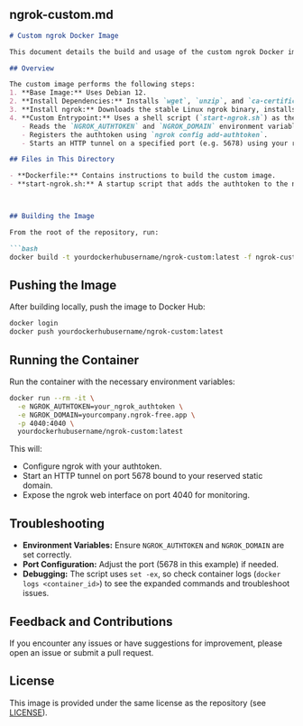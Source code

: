 ## ngrok-custom.md

```markdown
# Custom ngrok Docker Image

This document details the build and usage of the custom ngrok Docker image. This image is built from a Debian 12 base, installs the latest ngrok agent, and uses a custom entrypoint to configure and launch ngrok with a reserved static domain.

## Overview

The custom image performs the following steps:
1. **Base Image:** Uses Debian 12.
2. **Install Dependencies:** Installs `wget`, `unzip`, and `ca-certificates`.
3. **Install ngrok:** Downloads the stable Linux ngrok binary, installs it to `/usr/local/bin`, and sets it as executable.
4. **Custom Entrypoint:** Uses a shell script (`start-ngrok.sh`) as the entrypoint that:
   - Reads the `NGROK_AUTHTOKEN` and `NGROK_DOMAIN` environment variables.
   - Registers the authtoken using `ngrok config add-authtoken`.
   - Starts an HTTP tunnel on a specified port (e.g. 5678) using your reserved static domain.

## Files in This Directory

- **Dockerfile:** Contains instructions to build the custom image.
- **start-ngrok.sh:** A startup script that adds the authtoken to the ngrok configuration and starts the tunnel.



## Building the Image

From the root of the repository, run:

```bash
docker build -t yourdockerhubusername/ngrok-custom:latest -f ngrok-custom/Dockerfile .
```

## Pushing the Image

After building locally, push the image to Docker Hub:

```bash
docker login
docker push yourdockerhubusername/ngrok-custom:latest
```

## Running the Container

Run the container with the necessary environment variables:

```bash
docker run --rm -it \
  -e NGROK_AUTHTOKEN=your_ngrok_authtoken \
  -e NGROK_DOMAIN=yourcompany.ngrok-free.app \
  -p 4040:4040 \
  yourdockerhubusername/ngrok-custom:latest
```

This will:
- Configure ngrok with your authtoken.
- Start an HTTP tunnel on port 5678 bound to your reserved static domain.
- Expose the ngrok web interface on port 4040 for monitoring.

## Troubleshooting

- **Environment Variables:** Ensure `NGROK_AUTHTOKEN` and `NGROK_DOMAIN` are set correctly.
- **Port Configuration:** Adjust the port (5678 in this example) if needed.
- **Debugging:** The script uses `set -ex`, so check container logs (`docker logs <container_id>`) to see the expanded commands and troubleshoot issues.

## Feedback and Contributions

If you encounter any issues or have suggestions for improvement, please open an issue or submit a pull request.

## License

This image is provided under the same license as the repository (see [LICENSE](../LICENSE)).
```


